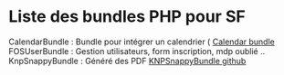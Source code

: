 Liste des bundles PHP pour SF
===================

CalendarBundle : Bundle pour intégrer un calendrier ( [Calendar bundle](https://github.com/tattali/CalendarBundle)
FOSUserBundle : Gestion utilisateurs, form inscription, mdp oublié ..
KnpSnappyBundle : Généré des PDF [KNPSnappyBundle github](https://github.com/KnpLabs/KnpSnappyBundle)
